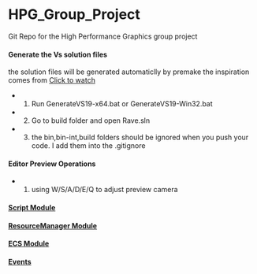 # HPG_Group_Project

Git Repo for the High Performance Graphics group project

#### Generate the Vs solution files 

the solution files will be generated automaticlly by premake
the inspiration comes from [Click to watch](https://www.youtube.com/watch?v=sULV3aB2qeU)

- 1. Run GenerateVS19-x64.bat or GenerateVS19-Win32.bat


- 2. Go to build folder and open Rave.sln


- 3. the bin,bin-int,build folders should be ignored when you push your code. I add them into the .gitignore


#### Editor Preview Operations

- 1. using W/S/A/D/E/Q to adjust preview camera

#### [Script Module](./RavenEngine/Raven/Source/Scripts/ReadMe.md)

#### [ResourceManager Module](./RavenEngine/Raven/Source/ResourceManager/README.md)

#### [ECS Module](./RavenEngine/Raven/Source/Scene/ReadMe.md)

#### [Events](./RavenEngine/Raven/Source/Event/ReadMe.md)



